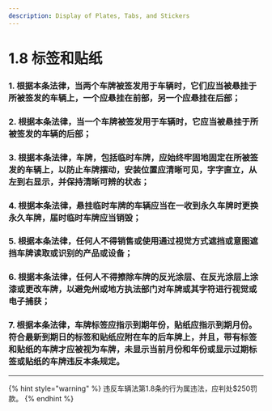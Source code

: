 ```yaml
---
description: Display of Plates, Tabs, and Stickers 
---
```


# 1.8 标签和贴纸

### 1. 根据本条法律，当两个车牌被签发用于车辆时，它们应当被悬挂于所被签发的车辆上，一个应悬挂在前部，另一个应悬挂在后部；


### 2. 根据本条法律，当一个车牌被签发用于车辆时，它应当被悬挂于所被签发的车辆的后部；


### 3. 根据本条法律，车牌，包括临时车牌，应始终牢固地固定在所被签发的车辆上，以防止车牌摆动，安装位置应清晰可见，字字直立，从左到右显示，并保持清晰可辨的状态；


### 4. 根据本条法律，悬挂临时车牌的车辆应当在一收到永久车牌时更换永久车牌，届时临时车牌应当销毁；


### 5. 根据本条法律，任何人不得销售或使用通过视觉方式遮挡或意图遮挡车牌读取或识别的产品或设备；


### 6. 根据本条法律，任何人不得擦除车牌的反光涂层、在反光涂层上涂漆或更改车牌，以避免州或地方执法部门对车牌或其字符进行视觉或电子捕获；


### 7. 根据本条法律，车牌标签应指示到期年份，贴纸应指示到期月份。符合最新到期日的标签和贴纸应附在车的后车牌上，并且，带有标签和贴纸的车牌才应被视为车牌，未显示当前月份和年份或显示过期标签或贴纸的车牌违反本条规定。

***

{% hint style="warning" %}
违反车辆法第1.8条的行为属违法，应判处$250罚款。
{% endhint %}
